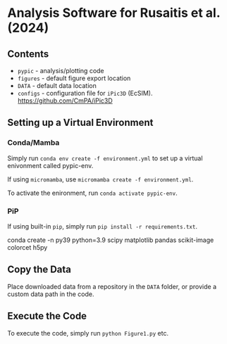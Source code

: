 # Analysis Software for Rusaitis et al. (2024)

## Contents

* `pypic` - analysis/plotting code
* `figures` - default figure export location
* `DATA` - default data location
* `configs` - configuration file for `iPic3D` (EcSIM). https://github.com/CmPA/iPic3D

## Setting up a Virtual Environment

### Conda/Mamba

Simply run `conda env create -f environment.yml` to set up a virtual enivonment called pypic-env.

If using `micromamba`, use `micromamba create -f environment.yml`.

To activate the enironment, run `conda activate pypic-env`.

### PiP

If using built-in `pip`, simply run `pip install -r requirements.txt`.

conda create -n py39 python=3.9 scipy matplotlib pandas scikit-image colorcet h5py


## Copy the Data

Place downloaded data from a repository in the `DATA` folder, or provide a custom data path in the code.

## Execute the Code

To execute the code, simply run `python Figure1.py` etc.